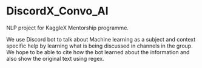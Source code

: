 # DiscordX_Convo_AI
NLP project for KaggleX Mentorship programme.

We use Discord bot to talk about Machine learning as a subject and context specific help by learning what is being discussed in channels in the group.
We hope to be able to cite how the bot learned about the information and also show the original text using regex.
